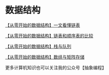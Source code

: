 # 数据结构
[【从零开始的数据结构】一文看懂链表](https://mp.weixin.qq.com/s/uU8mLk4QHQpsaK_wPPs_0g)

[【从零开始的数据结构】链表和顺序表的比较](https://mp.weixin.qq.com/s/dXaU4qIKUoJnuvW86ZqYFw)

[【从零开始的数据结构】栈与队列](https://mp.weixin.qq.com/s/2yp6URl1YTLQggA0J9Rxaw)

[【从零开始的数据结构】数组与矩阵存储](https://mp.weixin.qq.com/s/NGbHxJxVt25ZFy85fimLQA)



更多计算机知识也可以关注我的公众号【抽象编程】
